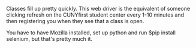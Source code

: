 Classes fill up pretty quickly. This web driver is the equivalent of someone clicking refresh on the CUNYfirst student center every 1-10
minutes and then registering you when they see that a class is open.

You have to have Mozilla installed, set up python and run $pip install selenium, but that's pretty much it.
